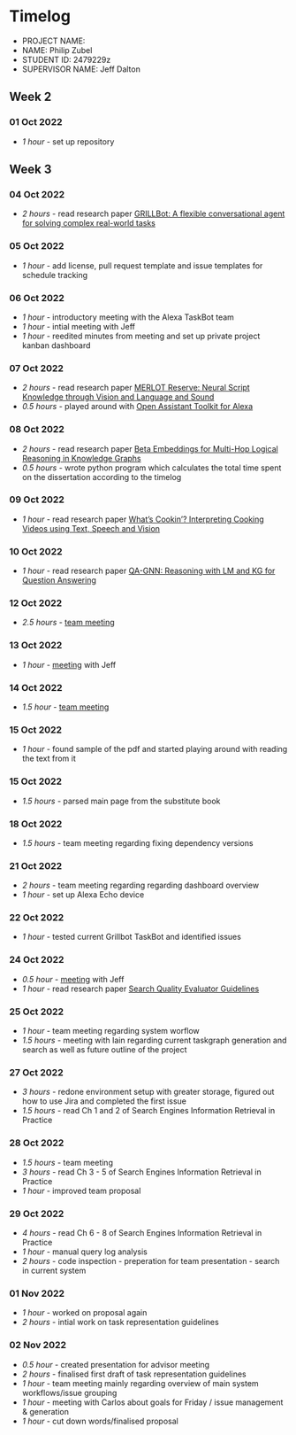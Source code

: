 # Timelog

* PROJECT NAME: 
* NAME: Philip Zubel
* STUDENT ID: 2479229z
* SUPERVISOR NAME: Jeff Dalton

## Week 2

### 01 Oct 2022

* *1 hour* - set up repository 

## Week 3

### 04 Oct 2022

* *2 hours* - read research paper [GRILLBot: A flexible conversational agent for solving complex real-world tasks](https://assets.amazon.science/7c/99/e7a8d35a43c88cf0e8ad59b92dfc/grillbot-a-flexible-conversational-agent-for-solving-complex-real-world-tasks.pdf) 

### 05 Oct 2022

* *1 hour* - add license, pull request template and issue templates for schedule tracking 

### 06 Oct 2022
* *1 hour* - introductory meeting with the Alexa TaskBot team
* *1 hour* - intial meeting with Jeff
* *1 hour* - reedited minutes from meeting and set up private project kanban dashboard

### 07 Oct 2022
* *2 hours* - read research paper [MERLOT Reserve: Neural Script Knowledge through Vision and Language and Sound](https://github.com/PhilipZubel/IndividualProject/issues/6)
* *0.5 hours* - played around with [Open Assistant Toolkit for Alexa](https://github.com/PhilipZubel/IndividualProject/issues/8)

### 08 Oct 2022
* *2 hours* - read research paper [Beta Embeddings for Multi-Hop Logical Reasoning in Knowledge Graphs](https://github.com/PhilipZubel/IndividualProject/issues/5)
* *0.5 hours* - wrote python program which calculates the total time spent on the dissertation according to the timelog

### 09 Oct 2022
* *1 hour* - read research paper [What’s Cookin’? Interpreting Cooking Videos using Text, Speech and Vision](https://github.com/PhilipZubel/IndividualProject/issues/7)

### 10 Oct 2022
* *1 hour* - read research paper [QA-GNN: Reasoning with LM and KG for Question Answering](https://github.com/PhilipZubel/IndividualProject/issues/9)

### 12 Oct 2022
* *2.5 hours* - [team meeting](https://github.com/PhilipZubel/IndividualProject/issues/4) 

### 13 Oct 2022
* *1 hour* - [meeting](https://github.com/PhilipZubel/IndividualProject/issues/11) with Jeff 

### 14 Oct 2022
* *1.5 hour* - [team  meeting](https://github.com/PhilipZubel/IndividualProject/issues/11)

### 15 Oct 2022
* *1 hour* - found sample of the pdf and started playing around with reading the text from it

### 15 Oct 2022
* *1.5 hours* - parsed main page from the substitute book

### 18 Oct 2022
* *1.5 hours* - team meeting regarding fixing dependency versions

### 21 Oct 2022
* *2 hours* - team meeting regarding regarding dashboard overview
* *1 hour* - set up Alexa Echo device

### 22 Oct 2022
* *1 hour* - tested current Grillbot TaskBot and identified issues

### 24 Oct 2022
* *0.5 hour* - [meeting](https://github.com/PhilipZubel/IndividualProject/wiki/Minutes-3---23-Oct-2022) with Jeff
* *1 hour* - read research paper [Search Quality Evaluator Guidelines](https://github.com/PhilipZubel/IndividualProject/issues/12)

### 25 Oct 2022
* *1 hour* - team meeting regarding system worflow
* *1.5 hours* - meeting with Iain regarding current taskgraph generation and search as well as future outline of the project

### 27 Oct 2022
* *3 hours* - redone environment setup with greater storage, figured out how to use Jira and completed the first issue
* *1.5 hours* - read Ch 1 and 2 of Search Engines Information Retrieval in Practice 

### 28 Oct 2022
* *1.5 hours* - team meeting 
* *3 hours* - read Ch 3 - 5 of Search Engines Information Retrieval in Practice 
* *1 hour* - improved team proposal 

### 29 Oct 2022
* *4 hours* - read Ch 6 - 8 of Search Engines Information Retrieval in Practice 
* *1 hour* - manual query log analysis
* *2 hours* - code inspection - preperation for team presentation - search in current system

### 01 Nov 2022
* *1 hour* - worked on proposal again
* *2 hours* - intial work on task representation guidelines

### 02 Nov 2022
* *0.5 hour* - created presentation for advisor meeting
* *2 hours* - finalised first draft of task representation guidelines
* *1 hour* - team meeting mainly regarding overview of main system workflows/issue grouping
* *1 hour* - meeting with Carlos about goals for Friday / issue management & generation
* *1 hour* - cut down words/finalised proposal

